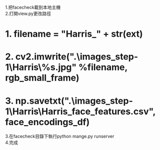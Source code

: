 1.把facecheck載到本地主機  
2.打開view.py更改路徑  
  # 1. filename = "Harris_" + str(ext) 
  # 2. cv2.imwrite(".\\images_step-1\\Harris\\%s.jpg" %filename, rgb_small_frame)  
  # 3. np.savetxt(".\\images_step-1\\Harris\\Harris_face_features.csv", face_encodings_df)  
3.在facecheck目錄下執行python mange.py runserver  
4.完成

